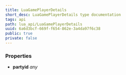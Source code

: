 ```yaml
---
title: LuaGamePlayerDetails
short_desc: LuaGamePlayerDetails type documentation
tags: api
path: lua_api/LuaGamePlayerDetails
uuid: 6a6d3bcf-669f-f654-862e-3a4da97f6c38
public: true
private: false
---
```




### Properties

* **partyid** *any* 
